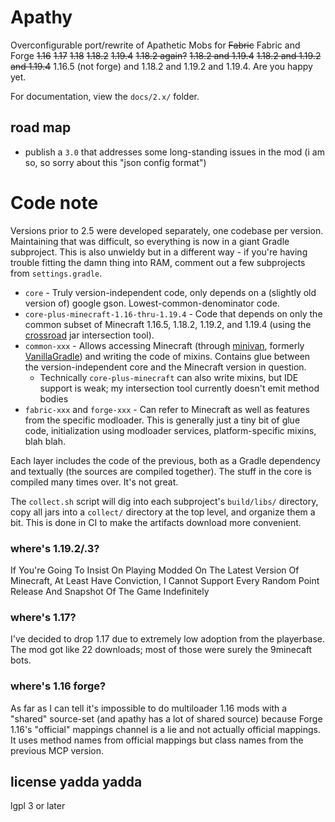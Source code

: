 # Apathy

Overconfigurable port/rewrite of Apathetic Mobs for ~~Fabric~~ Fabric and Forge ~~1.16~~ ~~1.17~~ ~~1.18~~ ~~1.18.2~~ ~~1.19.4~~ ~~1.18.2 again?~~ ~~1.18.2 and 1.19.4~~ ~~1.18.2 and 1.19.2 and 1.19.4~~ 1.16.5 (not forge) and 1.18.2 and 1.19.2 and 1.19.4. Are you happy yet.

For documentation, view the `docs/2.x/` folder.

## road map

* publish a `3.0` that addresses some long-standing issues in the mod (i am so, so sorry about this "json config format")

# Code note

Versions prior to 2.5 were developed separately, one codebase per version. Maintaining that was difficult, so everything is now in a giant Gradle subproject. This is also unwieldy but in a different way - if you're having trouble fitting the damn thing into RAM, comment out a few subprojects from `settings.gradle`.

* `core` - Truly version-independent code, only depends on a (slightly old version of) google gson. Lowest-common-denominator code.
* `core-plus-minecraft-1.16-thru-1.19.4` - Code that depends on only the common subset of Minecraft 1.16.5, 1.18.2, 1.19.2, and 1.19.4 (using the [crossroad](https://github.com/CrackedPolishedBlackstoneBricksMC/crossroad) jar intersection tool).
* `common-xxx` - Allows accessing Minecraft (through [minivan](https://github.com/CrackedPolishedBlackstoneBricksMC/minivan), formerly [VanillaGradle](https://github.com/SpongePowered/VanillaGradle)) and writing the code of mixins. Contains glue between the version-independent core and the Minecraft version in question.
  * Technically `core-plus-minecraft` can also write mixins, but IDE support is weak; my intersection tool currently doesn't emit method bodies
* `fabric-xxx` and `forge-xxx` - Can refer to Minecraft as well as features from the specific modloader. This is generally just a tiny bit of glue code, initialization using modloader services, platform-specific mixins, blah blah.

Each layer includes the code of the previous, both as a Gradle dependency and textually (the sources are compiled together). The stuff in the core is compiled many times over. It's not great.

The `collect.sh` script will dig into each subproject's `build/libs/` directory, copy all jars into a `collect/` directory at the top level, and organize them a bit. This is done in CI to make the artifacts download more convenient.

### where's 1.19.2/.3?

If You're Going To Insist On Playing Modded On The Latest Version Of Minecraft, At Least Have Conviction, I Cannot Support Every Random Point Release And Snapshot Of The Game Indefinitely

### where's 1.17?

I've decided to drop 1.17 due to extremely low adoption from the playerbase. The mod got like 22 downloads; most of those were surely the 9minecaft bots.

### where's 1.16 forge?

As far as I can tell it's impossible to do multiloader 1.16 mods with a "shared" source-set (and apathy has a lot of shared source) because Forge 1.16's "official" mappings channel is a lie and not actually official mappings. It uses method names from official mappings but class names from the previous MCP version.

## license yadda yadda

lgpl 3 or later